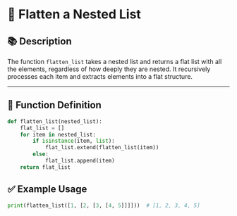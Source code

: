 # 🔄 Flatten a Nested List

## 📚 Description
The function `flatten_list` takes a nested list and returns a flat list with all the elements, regardless of how deeply they are nested. It recursively processes each item and extracts elements into a flat structure.

---

## 📐 Function Definition

```python
def flatten_list(nested_list):
    flat_list = []
    for item in nested_list:
        if isinstance(item, list):
            flat_list.extend(flatten_list(item))
        else:
            flat_list.append(item)
    return flat_list
```
## ✅ Example Usage
```python
print(flatten_list([1, [2, [3, [4, 5]]]]))  # [1, 2, 3, 4, 5]
```
